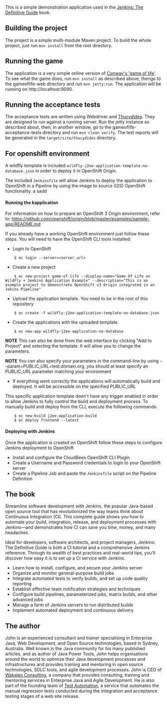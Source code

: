 This is a simple demonstration application used in the [Jenkins: The Definitive Guide](http://wakaleo.com/books/jenkins-the-definitive-guide) book.

## Building the project

The project is a simple multi-module Maven project. To build the whole project, just run `mvn install` from the root directory.

## Running the game

The application is a very simple online version of [Conway's 'game of life'](http://en.wikipedia.org/wiki/Conway's_Game_of_Life). To see what the game does, run `mvn install` as described above, thengo to the gameoflife-web directory and run `mvn jetty:run`. The application will be running on http://localhost:9090.

## Running the acceptance tests
 
The acceptance tests are written using Webdriver and [Thucydides](http://thucydides.info). They are designed to run against a running server. Run the jetty instance as described about, then, in another window, go to the gameoflife-acceptance-tests directory and run `mvn clean verify`. The test reports will be generated in the `target/site/thucydides` directory.

## For openshift environment

A wildfly template is included `wildfly-j2ee-application-template-no-database.json` in order to deploy it in OpenShift Origin.

The included `Jenkinsfile` will allow Jenkins to deploy the application to OpenShift in a Pipeline by using the image to source (I2S) OpenShift functionality.
a sadd
#### Running the kapplication

For information on how to prepare an OpenShift 3 Origin environment, refer to: https://github.com/openshift/origin/blob/master/examples/sample-app/README.md

If you already have a working OpenShift environment just follow these steps. You will need to have the OpenShift CLI tools installed:

* Login to OpenShift
```
    $ oc login --server=<server_url>
```
* Create a new project
```
    $ oc new-project game-of-life --display-name="Game Of Life on WildFly + Jenkins Application Example" --description="This is an example project to demonstrate OpenShift v3 Origin integrated in an Jekins Pipeline"
```
* Upload the application template. You need to be in the root of this repository
```
    $ oc create -f wildfly-j2ee-application-template-no-database.json
```
* Create the applications with the uploaded template. 
```
    $ oc new-app wildfly-j2ee-application-no-database
```
**NOTE** This can also be done from the web interface by clicking "Add to Project" and selecting the template. It will allow you to change the parameters. 
	
**NOTE** You can also specify your parameters in the command-line by using --param=PUBLIC_URL=test.domain.org, you should at least specify an PUBLIC_URL parameter matching your environment

* If everything went correctly the applications will automatically build and deployed. It will be accessible on the specified PUBLIC_URL
 
This specific application template doen't have any trigger enabled in order to allow Jenkins to fully control the build and deployment process. To manually build and deploy from the CLI, execute the following commands:

```
    $ oc new-build j2ee-application-build
    $ oc deploy frontend --latest
```

#### Deploying with Jenkins

Once the application is created on OpenShift follow these steps to configure Jenkins deployment to OpenShift

* Install and configure the CloudBees OpenShift CLI Plugin
* Create a Username and Password credentials to login to your OpenShift server
* Create a Pipeline Job and paste the `Jenkinsfile` script on the Pipeline Definition

 
## The book

Streamline software development with Jenkins, the popular Java-based open source tool that has revolutionized the way teams think about Continuous Integration (CI). This complete guide shows you how to automate your build, integration, release, and deployment processes with Jenkins—and demonstrates how CI can save you time, money, and many headaches.

Ideal for developers, software architects, and project managers, Jenkins: The Definitive Guide is both a CI tutorial and a comprehensive Jenkins reference. Through its wealth of best practices and real-world tips, you'll discover how easy it is to set up a CI service with Jenkins.

 - Learn how to install, configure, and secure your Jenkins server
 - Organize and monitor general-purpose build jobs
 - Integrate automated tests to verify builds, and set up code quality reporting
 - Establish effective team notification strategies and techniques
 - Configure build pipelines, parameterized jobs, matrix builds, and other advanced jobs
 - Manage a farm of Jenkins servers to run distributed builds
 - Implement automated deployment and continuous delivery

## The author

John is an experienced consultant and trainer specialising in Enterprise Java, Web Development, and Open Source technologies, based in Sydney, Australia. Well known in the Java community for his many published articles, and as author of Java Power Tools, John helps organisations around the world to optimize their Java development processes and infrastructures and provides training and mentoring in open source technologies, SDLC tools, and agile development processes. John is CEO of [Wakaleo Consulting](http://www.wakaleo.com), a company that provides consulting, training and mentoring services in Enterprise Java and Agile Development. He is also part of the founding team of [Test Automation](http://www.testautomation.com.au/), a service that automates the manual regression tests conducted during the integration and acceptance testing stages of a web site release.
